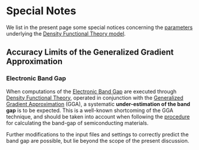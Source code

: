# Special Notes 

We list in the present page some special notices concerning the [parameters](parameters.md) underlying the [Density Functional Theory model](overview.md).

## Accuracy Limits of the Generalized Gradient Approximation

### Electronic Band Gap

When computations of the [Electronic Band Gap](../../properties-directory/non-scalar/band-gaps.md) are executed through [Density Functional Theory](../../models-directory/dft/overview.md), operated in conjunction with the [Generalized Gradient Approximation](parameters.md#subtype) (GGA), a systematic **under-estimation of the band gap** is to be expected. This is a well-known shortcoming of the GGA technique, and should be taken into account when following the [procedure](../../tutorials/dft/band-gap.md) for calculating the band-gap of semiconducting materials. 

Further modifications to the input files and settings to correctly predict the band gap are possible, but lie beyond the scope of the present discussion.
